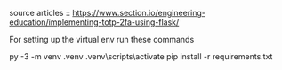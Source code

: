 source articles :: https://www.section.io/engineering-education/implementing-totp-2fa-using-flask/

For setting up the virtual env run these commands

py -3 -m venv .venv
.venv\scripts\activate
pip install -r requirements.txt

